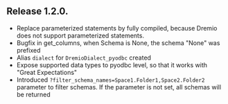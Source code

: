 ## Release 1.2.0.

- Replace parameterized statements by fully compiled, because Dremio does not support parameterized statements.
- Bugfix in get_columns, when Schema is None, the schema "None" was prefixed
- Alias `dialect` for `DremioDialect_pyodbc` created
- Expose supported data types to pyodbc level, so that it works with "Great Expectations"
- Introduced `?filter_schema_names=Space1.Folder1,Space2.Folder2` parameter to filter schemas. If the parameter is not set, all schemas will be returned
